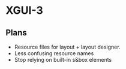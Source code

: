 # XGUI-3

## Plans
- Resource files for layout + layout designer.
- Less confusing resource names
- Stop relying on built-in s&box elements
